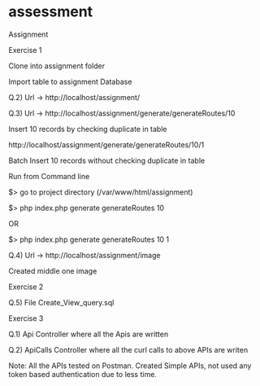 # assessment
Assignment

Exercise 1

Clone into assignment folder

Import table to assignment Database

Q.2) Url -> http://localhost/assignment/

Q.3) Url -> http://localhost/assignment/generate/generateRoutes/10

Insert 10 records by checking duplicate in table

http://localhost/assignment/generate/generateRoutes/10/1

Batch Insert 10 records without checking duplicate in table

Run from Command line

$> go to project directory (/var/www/html/assignment)

$> php index.php generate generateRoutes 10

OR

$> php index.php generate generateRoutes 10 1

Q.4) Url -> http://localhost/assignment/image

Created middle one image



Exercise 2

Q.5) File Create_View_query.sql





Exercise 3

Q.1)  Api Controller where all the Apis are written

Q.2) ApiCalls Controller where all the curl calls to above APIs are writen

Note: All the APIs tested on Postman. Created Simple APIs, not used any token based authentication due to less time.
